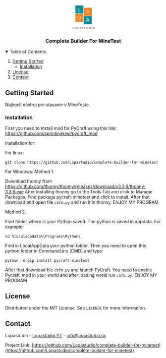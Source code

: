 <p align="center">
  <a href="https://lopastudio.sk">
    <img src="images/logo.png" alt="Logo" width="80" height="80">
  </a>

  <h3 align="center">Complete Builder For MineTest</h3>
</p>

<details open="open">
  <summary>Table of Contents</summary>
  <ol>
    <li>
      <a href="#getting-started">Getting Started</a>
      <ul>
        <li><a href="#installation">Installation</a></li>
      </ul>
    </li>
    <li><a href="#license">License</a></li>
    <li><a href="#contact">Contact</a></li>
  </ol>
</details>



<!-- GETTING STARTED -->
## Getting Started

Najlepší nástroj pre stavanie v MineTeste.

### Installation
First you need to install mod for PyCraft using this link: https://github.com/sprintingkiwi/pycraft_mod

Installation for:

For linux:
```
git clone https://github.com/Lopastudio/complete-builder-for-minetest
```
For Windows:
Method 1.

Download thonny from https://github.com/thonny/thonny/releases/download/v3.3.6/thonny-3.3.6.exe
After installing thonny go to the Tools Tab and click to Manage Packages.
Find package pycraft-minetest and click to install.
After that download and open file `cbfm.py` and run it in thonny.
ENJOY MY PROGRAM

Method 2.

Find folder where is your Python saved. The python is saved in appdata.
For example:
```
cd %localappdata%\Programs\Python\
```
Find in LocalAppData your python folder.
Then you need to open this python folder in CommandLine (CMD) and type:
```
python -m pip install pycraft-minetest
```
After that download file `cbfm.py` and launch PyCraft.
You need to enable Pycraft_mod in your world and after loading world run `cbfm.py`.
ENJOY MY PROGRAM

## License

Distributed under the MIT License. See `LICENSE` for more information.



<!-- CONTACT -->
## Contact

Lopastudio - [Lopastudio YT](https://youtube.com/channel/UC3TpK_bRiYwfU1q-PSot9CQ) - info@lopastudio.sk

Project Link: [https://github.com/Lopastudio/complete-builder-for-minetest](https://github.com/Lopastudio/complete-builder-for-minetest)
